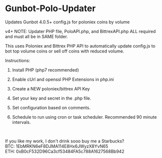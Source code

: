# Gunbot-Polo-Updater
Updates Gunbot 4.0.5+ config.js for poloniex coins by volume

v4+ NOTE: Updater PHP file, PoloAPI.php, and BittrexAPI.php ALL required and must all be in SAME folder.

This uses Poloniex and Bittrex PHP API to automatically update config.js to bot top volume coins or sell off coins with reduced volume.

Instructions:

1) Install PHP (php7 recommended)

2) Enable cUrl and openssl PHP Extensions in php.ini 

3) Create a NEW poloniex/bittrex API Key

4) Set your key and secret in the .php file.

5) Set configuration based on comments.

6) Schedule to run using cron or task scheduler. Recommended 90 minute intervals.
<br/>

If you like my work, I don't drink sooo buy me a Starbucks?<br/>
BTC: 1EbMRKN6eF8DJMA114E8Hx6JWyzX8YvN65 <br/>
ETH: 0xB0cF532D96Ca3cf53484FA5c788A1627568Bb942
